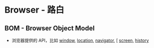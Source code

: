 # Browser - 路白

## BOM - Browser Object Model

- 浏览器提供的 API，比如
  [window](https://github.com/nolanlin/learningFrontEnd/blob/main/learnBrowser/assets/window%E5%AF%B9%E8%B1%A1.jpg),
  [location](https://github.com/nolanlin/learningFrontEnd/blob/main/learnBrowser/assets/location%E5%AF%B9%E8%B1%A1.png),
  [navigator](https://github.com/nolanlin/learningFrontEnd/blob/main/learnBrowser/assets/navigator%E5%AF%B9%E8%B1%A1.png), [
  [screen](https://github.com/nolanlin/learningFrontEnd/blob/main/learnBrowser/assets/screen%E5%AF%B9%E8%B1%A1.png),
  [history](https://github.com/nolanlin/learningFrontEnd/blob/main/learnBrowser/assets/history%E5%AF%B9%E8%B1%A1.png)
